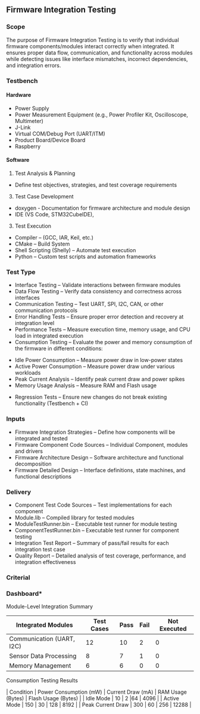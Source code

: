 ## Firmware Integration Testing 

### Scope

The purpose of Firmware Integration Testing is to verify that individual firmware components/modules interact correctly when integrated. It ensures proper data flow, communication, and functionality across modules while detecting issues like interface mismatches, incorrect dependencies, and integration errors.

### Testbench

#### Hardware

- Power Supply
- Power Measurement Equipment (e.g., Power Profiler Kit, Oscilloscope, Multimeter)
- J-Link
- Virtual COM/Debug Port (UART/ITM)
- Product Board/Device Board
- Raspberry

#### Software

1. Test Analysis & Planning
* Define test objectives, strategies, and test coverage requirements
3. Test Case Development
  * doxygen - Documentation for firmware architecture and module design
  * IDE (VS Code, STM32CubeIDE),
  
3. Test Execution
* Compiler – (GCC, IAR, Keil, etc.)
* CMake – Build System
* Shell Scripting (Shelly) – Automate test execution
* Python – Custom test scripts and automation frameworks
 
### Test Type

* Interface Testing – Validate interactions between firmware modules
* Data Flow Testing – Verify data consistency and correctness across interfaces
* Communication Testing – Test UART, SPI, I2C, CAN, or other communication protocols
* Error Handling Tests – Ensure proper error detection and recovery at integration level
* Performance Tests – Measure execution time, memory usage, and CPU load in integrated execution
* Consumption Testing – Evaluate the power and memory consumption of the firmware in different conditions:
- Idle Power Consumption – Measure power draw in low-power states
- Active Power Consumption – Measure power draw under various workloads
- Peak Current Analysis – Identify peak current draw and power spikes
- Memory Usage Analysis – Measure RAM and Flash usage
* Regression Tests – Ensure new changes do not break existing functionality (Testbench + CI)

### Inputs

* Firmware Integration Strategies – Define how components will be integrated and tested
* Firmware Component Code Sources – Individual Component, modules and drivers
* Firmware Architecture Design – Software architecture and functional decomposition
* Firmware Detailed Design – Interface definitions, state machines, and functional descriptions

### Delivery

* Component Test Code Sources – Test implementations for each component
* Module.lib – Compiled library for tested modules
* ModuleTestRunner.bin – Executable test runner for module testing
* ComponentTestRunner.bin – Executable test runner for component testing
* Integration Test Report – Summary of pass/fail results for each integration test case
* Quality Report – Detailed analysis of test coverage, performance, and integration effectiveness

### Criterial

### Dashboard*


Module-Level Integration Summary

| Integrated Modules        	| Test Cases	| Pass	| Fail| 	Not Executed |
|----------------------------|------------|------|-----|---------------|
| Communication (UART, I2C)	 |12	         | 10	  | 2   |	0             |
| Sensor Data Processing	    |8	          |7	    |1	   |0              |
| Memory Management	         |6	          |6	    |0	   |0              |

Consumption Testing Results

| Condition          |	Power Consumption (mW)	| Current Draw (mA)	 | RAM Usage (Bytes)	| Flash Usage (Bytes) |
| Idle Mode	         | 10	                    | 2	                 |64                 |	4096                |
| Active Mode	       | 150	                   | 30	                | 128	              | 8192                | 
| Peak Current Draw	 | 300	                   | 60	                | 256	              | 12288               | 

 
